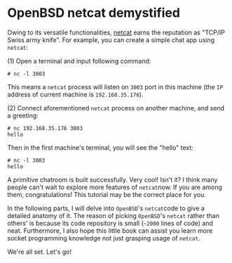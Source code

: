 # OpenBSD netcat demystified
Owing to its versatile functionalities, [netcat](https://en.wikipedia.org/wiki/Netcat) earns the reputation as "TCP/IP Swiss army knife". For example, you can create a simple chat app using `netcat`:  

(1) Open a terminal and input following command:  

	# nc -l 3003	
This means a `netcat` process will listen on `3003` port in this machine (the `IP` address of current machine is `192.168.35.176`).  

(2) Connect aforementioned `netcat` process on another machine, and send a greeting:  

	# nc 192.168.35.176 3003
	hello
Then in the first machine's terminal, you will see the "hello" text:  

	# nc -l 3003
	hello
A primitive chatroom is built successfully. Very cool! Isn't it? I think many people can't wait to explore more features of `netcat`now.  If you are among them, congratulations! This tutorial may be the correct place for you. 

In the following parts, I will delve into `OpenBSD`'s `netcat`code to give a detailed anatomy of it. The reason of picking `OpenBSD`'s `netcat` rather than others' is because its code repository is small (`~2000` lines of code) and neat. Furthermore, I also hope this little book can assist you learn more socket programming knowledge not just grasping usage of `netcat`.

We're all set. Let's go!
